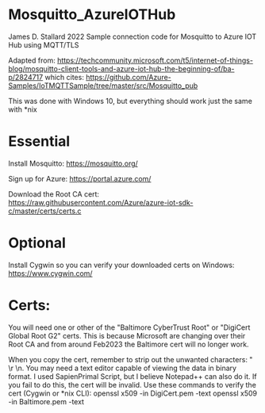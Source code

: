 # Mosquitto_AzureIOTHub
James D. Stallard 2022
Sample connection code for Mosquitto to Azure IOT Hub using MQTT/TLS

Adapted from: https://techcommunity.microsoft.com/t5/internet-of-things-blog/mosquitto-client-tools-and-azure-iot-hub-the-beginning-of/ba-p/2824717 which cites: https://github.com/Azure-Samples/IoTMQTTSample/tree/master/src/Mosquitto_pub

This was done with Windows 10, but everything should work just the same with *nix

# Essential
Install Mosquitto: https://mosquitto.org/

Sign up for Azure: https://portal.azure.com/

Download the Root CA cert: https://raw.githubusercontent.com/Azure/azure-iot-sdk-c/master/certs/certs.c

# Optional
Install Cygwin so you can verify your downloaded certs on Windows: https://www.cygwin.com/

# Certs:
You will need one or other of the "Baltimore CyberTrust Root" or "DigiCert Global Root G2" certs. This is because Microsoft are changing over their Root CA and from around Feb2023 the Baltimore cert will no longer work.


When you copy the cert, remember to strip out the unwanted characters: " \r \n. You may need a text editor capable of viewing the data in binary format. I used SapienPrimal Script, but I believe Notepad++ can also do it. If you fail to do this, the cert will be invalid.
Use these commands to verify the cert (Cygwin or *nix CLI):
openssl x509 -in DigiCert.pem -text
openssl x509 -in Baltimore.pem -text

